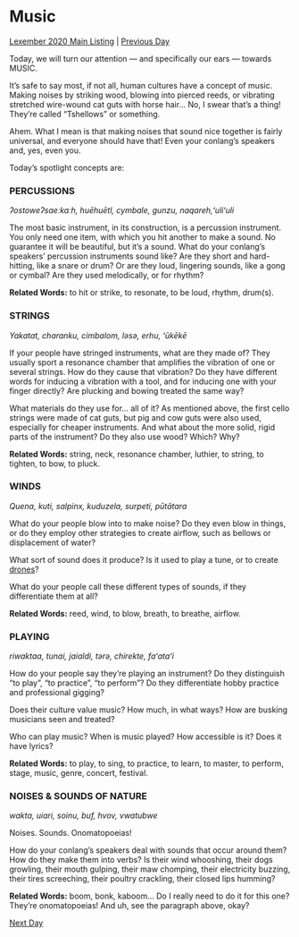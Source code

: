 # Music
[Lexember 2020 Main Listing](_prompts/r-conlangs/lexember/2020/toc_lex20.md) | [Previous Day](_prompts/r-conlangs/lexember/2020/prompts/w5/29.md)

Today, we will turn our attention — and specifically our ears — towards MUSIC.

It’s safe to say most, if not all, human cultures have a concept of music. Making noises by striking wood, blowing into pierced reeds, or vibrating stretched wire-wound cat guts with horse hair… No, I swear that’s a thing! They’re called “Tshellows” or something.

Ahem. What I mean is that making noises that sound nice together is fairly universal, and everyone should have that! Even your conlang’s speakers and, yes, even you.

Today’s spotlight concepts are:

### PERCUSSIONS

_ʔostoweʔsaeːkaːh, huēhuētl, cymbale, gunzu, naqareh,ʻuliʻuli_

The most basic instrument, in its construction, is a percussion instrument. You only need one item, with which you hit another to make a sound. No guarantee it will be beautiful, but it’s a sound. What do your conlang’s speakers’ percussion instruments sound like? Are they short and hard-hitting, like a snare or drum? Or are they loud, lingering sounds, like a gong or cymbal? Are they used melodically, or for rhythm?

**Related Words:** to hit or strike, to resonate, to be loud, rhythm, drum(s).

### STRINGS

_Yakatat, charanku, cimbalom, ləsə, erhu, ʻūkēkē_

If your people have stringed instruments, what are they made of? They usually sport a resonance chamber that amplifies the vibration of one or several strings. How do they cause that vibration? Do they have different words for inducing a vibration with a tool, and for inducing one with your finger directly? Are plucking and bowing treated the same way?

What materials do they use for… all of it? As mentioned above, the first cello strings were made of cat guts, but pig and cow guts were also used, especially for cheaper instruments. And what about the more solid, rigid parts of the instrument? Do they also use wood? Which? Why?

**Related Words:** string, neck, resonance chamber, luthier, to string, to tighten, to bow, to pluck.

### WINDS

_Quena, kuti, salpinx, kuduzela, surpeti, pūtātara_

What do your people blow into to make noise? Do they even blow in things, or do they employ other strategies to create airflow, such as bellows or displacement of water?

What sort of sound does it produce? Is it used to play a tune, or to create [drones](https://en.wikipedia.org/wiki/Drone_(music))?

What do your people call these different types of sounds, if they differentiate them at all?

**Related Words:** reed, wind, to blow, breath, to breathe, airflow.

### PLAYING

_riwaktaa, tunai, jaialdi, tərə, chirekte, faʻataʻi_

How do your people say they’re playing an instrument? Do they distinguish “to play”, “to practice”, “to perform”? Do they differentiate hobby practice and professional gigging?

Does their culture value music? How much, in what ways? How are busking musicians seen and treated?

Who can play music? When is music played? How accessible is it? Does it have lyrics?

**Related Words:** to play, to sing, to practice, to learn, to master, to perform, stage, music, genre, concert, festival.

### NOISES & SOUNDS OF NATURE

_wakta, uiari, soinu, buf, hvov, vwatubwe_

Noises. Sounds. Onomatopoeias!

How do your conlang’s speakers deal with sounds that occur around them? How do they make them into verbs? Is their wind whooshing, their dogs growling, their mouth gulping, their maw chomping, their electricity buzzing, their tires screeching, their poultry crackling, their closed lips humming?

**Related Words:** boom, bonk, kaboom… Do I really need to do it for this one? They’re onomatopoeias! And uh, see the paragraph above, okay?

[Next Day](_prompts/r-conlangs/lexember/2020/prompts/w5/31.md)
